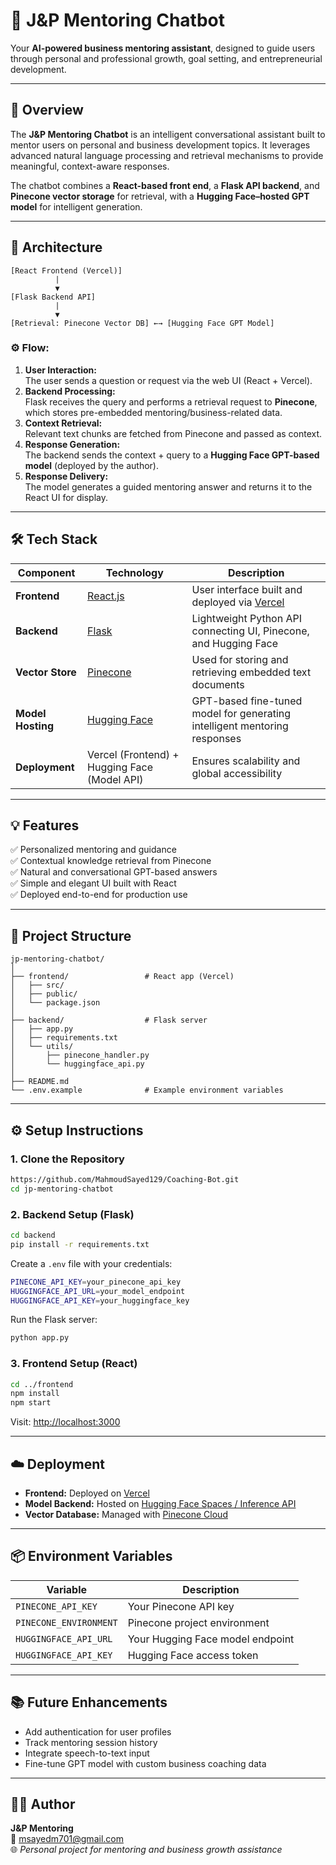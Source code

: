 # 🧠 J&P Mentoring Chatbot  

Your **AI-powered business mentoring assistant**, designed to guide users through personal and professional growth, goal setting, and entrepreneurial development.  

---

## 🚀 Overview  

The **J&P Mentoring Chatbot** is an intelligent conversational assistant built to mentor users on personal and business development topics. It leverages advanced natural language processing and retrieval mechanisms to provide meaningful, context-aware responses.  

The chatbot combines a **React-based front end**, a **Flask API backend**, and **Pinecone vector storage** for retrieval, with a **Hugging Face–hosted GPT model** for intelligent generation.  

---

## 🧩 Architecture  

```
[React Frontend (Vercel)]
          |
          ▼
[Flask Backend API]
          |
          ▼
[Retrieval: Pinecone Vector DB] ←→ [Hugging Face GPT Model]
```

### ⚙️ Flow:
1. **User Interaction:**  
   The user sends a question or request via the web UI (React + Vercel).  
2. **Backend Processing:**  
   Flask receives the query and performs a retrieval request to **Pinecone**, which stores pre-embedded mentoring/business-related data.  
3. **Context Retrieval:**  
   Relevant text chunks are fetched from Pinecone and passed as context.  
4. **Response Generation:**  
   The backend sends the context + query to a **Hugging Face GPT-based model** (deployed by the author).  
5. **Response Delivery:**  
   The model generates a guided mentoring answer and returns it to the React UI for display.  

---

## 🛠️ Tech Stack  

| Component | Technology | Description |
|------------|-------------|-------------|
| **Frontend** | [React.js](https://react.dev/) | User interface built and deployed via [Vercel](https://vercel.com) |
| **Backend** | [Flask](https://flask.palletsprojects.com/) | Lightweight Python API connecting UI, Pinecone, and Hugging Face |
| **Vector Store** | [Pinecone](https://www.pinecone.io/) | Used for storing and retrieving embedded text documents |
| **Model Hosting** | [Hugging Face](https://huggingface.co/) | GPT-based fine-tuned model for generating intelligent mentoring responses |
| **Deployment** | Vercel (Frontend) + Hugging Face (Model API) | Ensures scalability and global accessibility |

---

## 💡 Features  

✅ Personalized mentoring and guidance  
✅ Contextual knowledge retrieval from Pinecone  
✅ Natural and conversational GPT-based answers  
✅ Simple and elegant UI built with React  
✅ Deployed end-to-end for production use  

---

## 🧱 Project Structure  

```
jp-mentoring-chatbot/
│
├── frontend/                 # React app (Vercel)
│   ├── src/
│   ├── public/
│   └── package.json
│
├── backend/                  # Flask server
│   ├── app.py
│   ├── requirements.txt
│   └── utils/
│       ├── pinecone_handler.py
│       └── huggingface_api.py
│
├── README.md
└── .env.example              # Example environment variables
```

---

## ⚙️ Setup Instructions  

### 1. Clone the Repository  
```bash
https://github.com/MahmoudSayed129/Coaching-Bot.git
cd jp-mentoring-chatbot
```

### 2. Backend Setup (Flask)  
```bash
cd backend
pip install -r requirements.txt
```

Create a `.env` file with your credentials:
```bash
PINECONE_API_KEY=your_pinecone_api_key
HUGGINGFACE_API_URL=your_model_endpoint
HUGGINGFACE_API_KEY=your_huggingface_key
```

Run the Flask server:
```bash
python app.py
```

### 3. Frontend Setup (React)  
```bash
cd ../frontend
npm install
npm start
```

Visit: [http://localhost:3000](http://localhost:3000)

---

## ☁️ Deployment  

- **Frontend:** Deployed on [Vercel](https://vercel.com)  
- **Model Backend:** Hosted on [Hugging Face Spaces / Inference API](https://huggingface.co)  
- **Vector Database:** Managed with [Pinecone Cloud](https://app.pinecone.io)  

---

## 📦 Environment Variables  

| Variable | Description |
|-----------|-------------|
| `PINECONE_API_KEY` | Your Pinecone API key |
| `PINECONE_ENVIRONMENT` | Pinecone project environment |
| `HUGGINGFACE_API_URL` | Your Hugging Face model endpoint |
| `HUGGINGFACE_API_KEY` | Hugging Face access token |

---

## 📚 Future Enhancements  

- Add authentication for user profiles  
- Track mentoring session history  
- Integrate speech-to-text input  
- Fine-tune GPT model with custom business coaching data  

---

## 👨‍💻 Author  

**J&P Mentoring**  
📧 [msayedm701@gmail.com](mailto:msayedm701@gmail.com)  
🌐 *Personal project for mentoring and business growth assistance*  
